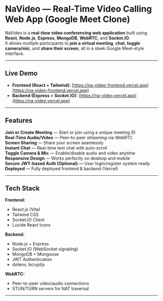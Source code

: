 # NaVideo — Real-Time Video Calling Web App (Google Meet Clone)

NaVideo is a **real-time video conferencing web application** built using **React**, **Node.js**, **Express**, **MongoDB**, **WebRTC**, and **Socket.IO**.  
It allows multiple participants to **join a virtual meeting**, **chat**, **toggle camera/mic**, and **share their screen**, all in a sleek Google Meet–style interface.

---

## Live Demo

- **Frontend (React + Tailwind):** [https://na-video-frontend.vercel.app](https://na-video-frontend.vercel.app)
- **Backend (Express + Socket.IO):** [https://na-video.vercel.app](https://na-video.vercel.app)

---

## Features

**Join or Create Meeting** — Start or join using a unique meeting ID  
**Real-Time Audio/Video** — Peer-to-peer streaming via WebRTC  
**Screen Sharing** — Share your screen seamlessly  
**Instant Chat** — Real-time text chat with auto-scroll  
**Toggle Camera & Mic** — Enable/disable audio and video anytime  
**Responsive Design** — Works perfectly on desktop and mobile  
**Secure JWT-based Auth (Optional)** — User login/register system ready  
**Deployed** — Fully deployed frontend & backend (Vercel)

---

## Tech Stack

**Frontend:**
- React.js (Vite)
- Tailwind CSS
- Socket.IO Client
- Lucide React Icons

**Backend:**
- Node.js + Express
- Socket.IO (WebSocket signaling)
- MongoDB + Mongoose
- JWT Authentication
- dotenv, bcryptjs

**WebRTC:**
- Peer-to-peer video/audio connections
- STUN/TURN servers for NAT traversal

---



